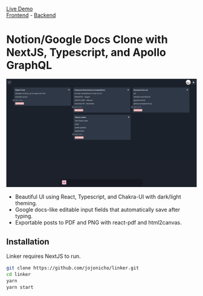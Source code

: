 [Live Demo](https://cherrylinker.vercel.app)<br/>
[Frontend](https://github.com/jojonicho/linker) - [Backend](https://github.com/jojonicho/linker-backend)

# Notion/Google Docs Clone​ with NextJS, Typescript, and Apollo GraphQL

![linker](https://github.com/jojonicho/portfolio/blob/master/static/projects/2020-09-01/linker.png)

- Beautiful UI using React, Typescript, and Chakra-UI with dark/light theming.
- Google docs-like editable input fields that automatically save after typing.
- Exportable posts to PDF and PNG with react-pdf and html2canvas.

## Installation

Linker requires NextJS to run.

```sh
git clone https://github.com/jojonicho/linker.git
cd linker
yarn
yarn start
```
